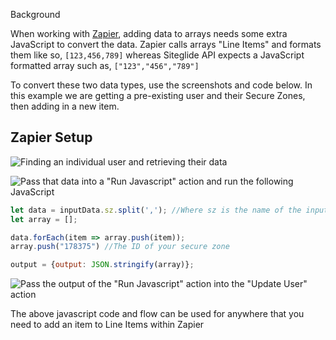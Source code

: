 Background

When working with [Zapier](https://help.siteglide.com/article/292-zapier-getting-started), adding data to arrays needs some extra JavaScript to convert the data. Zapier calls arrays "Line Items" and formats them like so, `[123,456,789]` whereas Siteglide API expects a JavaScript formatted array such as, `["123","456","789"]`&#x20;

To convert these two data types, use the screenshots and code below.  In this example we are getting a pre-existing user and their Secure Zones, then adding in a new item.

## Zapier Setup

![Finding an individual user and retrieving their data](../../assets/-AMxd0CRDYGkCslIGDgoD_Screen%20Shot%202021-01-07%20at%2021.05.08.png)



![Pass that data into a "Run Javascript" action and run the following JavaScript](../../assets/25cf_DyWZf2jAkaFVBRcj_Screen%20Shot%202021-01-07%20at%2021.04.53.png)



```javascript
let data = inputData.sz.split(','); //Where sz is the name of the input data you picked above
let array = [];

data.forEach(item => array.push(item));
array.push("178375") //The ID of your secure zone

output = {output: JSON.stringify(array)};
```

![Pass the output of the "Run Javascript" action into the "Update User" action](../../assets/z3nHyi_3lNBW4Mbcl5b2n_Screen%20Shot%202021-01-07%20at%2021.10.16.png)

The above javascript code and flow can be used for anywhere that you need to add an item to Line Items within Zapier


